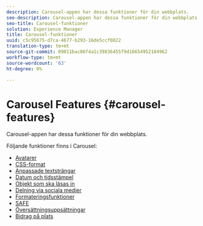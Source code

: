```yaml
---
description: Carousel-appen har dessa funktioner för din webbplats.
seo-description: Carousel-appen har dessa funktioner för din webbplats.
seo-title: Carousel-funktioner
solution: Experience Manager
title: Carousel-funktioner
uuid: c5c95675-d7ca-4677-b293-16de5ccf0022
translation-type: tm+mt
source-git-commit: 09011bac06f4a1c39836455f9d16654952184962
workflow-type: tm+mt
source-wordcount: '63'
ht-degree: 0%

---
```



# Carousel Features {#carousel-features}

Carousel-appen har dessa funktioner för din webbplats.

Följande funktioner finns i Carousel:

* [Avatarer](/help/using/c-features-livefyre/c-styling-features/c-avatars.md#c_avatars)
* [CSS-format](/help/using/c-features-livefyre/c-styling-features/c-css-styling-branding.md#c_css_styling_branding)
* [Anpassade textsträngar](/help/using/c-features-livefyre/c-custom-text-strings.md#c_custom_text_strings)
* [Datum och tidsstämpel](/help/using/c-features-livefyre/c-styling-features/c-date-and-timestamp.md#c_date_and_timestamp)
* [Objekt som ska läsas in](/help/using/c-features-livefyre/c-content-behavior-features/c-content-behavior-features.md#section_q5w_mzl_d1b)
* [Delning via sociala medier](/help/using/c-features-livefyre/c-social-sharing/c-social-sharing.md#c_social_sharing)
* [Formateringsfunktioner](/help/using/c-features-livefyre/c-styling-features/c-styling-features.md#c_styling_features)
* [SAFE](/help/using/c-features-livefyre/c-about-moderation/c-moderation.md#c_moderation)
* [Översättningsuppsättningar](/help/using/c-settings-other/c-translation-sets/c-translation-sets.md#c_translation_sets)
* [Bidrag på plats](/help/using/c-features-livefyre/c-on-site-contribution-features.md#section_vzs_t2s_d1b)

